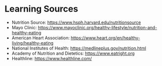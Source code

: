 # Learning Sources

- Nutrition Source: https://www.hsph.harvard.edu/nutritionsource
- Mayo Clinic: https://www.mayoclinic.org/healthy-lifestyle/nutrition-and-healthy-eating
- American Heart Association: https://www.heart.org/en/healthy-living/healthy-eating
- National Institutes of Health: https://medlineplus.gov/nutrition.html
- Academy of Nutrition and Dietetics: https://www.eatright.org
- Healthline: https://www.healthline.com/
